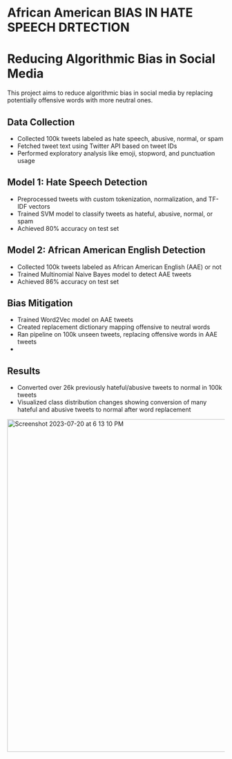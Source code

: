 # African American BIAS IN HATE SPEECH DRTECTION


# Reducing Algorithmic Bias in Social Media

This project aims to reduce algorithmic bias in social media by replacing potentially offensive words with more neutral ones. 

## Data Collection

- Collected 100k tweets labeled as hate speech, abusive, normal, or spam 
- Fetched tweet text using Twitter API based on tweet IDs
- Performed exploratory analysis like emoji, stopword, and punctuation usage

## Model 1: Hate Speech Detection

- Preprocessed tweets with custom tokenization, normalization, and TF-IDF vectors
- Trained SVM model to classify tweets as hateful, abusive, normal, or spam
- Achieved 80% accuracy on test set

## Model 2: African American English Detection 

- Collected 100k tweets labeled as African American English (AAE) or not
- Trained Multinomial Naive Bayes model to detect AAE tweets
- Achieved 86% accuracy on test set

## Bias Mitigation

- Trained Word2Vec model on AAE tweets 
- Created replacement dictionary mapping offensive to neutral words
- Ran pipeline on 100k unseen tweets, replacing offensive words in AAE tweets
- 

## Results

- Converted over 26k previously hateful/abusive tweets to normal in 100k tweets
- Visualized class distribution changes showing conversion of many hateful and abusive tweets to normal after word replacement



<img width="770" alt="Screenshot 2023-07-20 at 6 13 10 PM" src="https://github.com/ashwindeshpande19/AAE-Detection/assets/73527299/fe8ef462-df2c-4e1b-a566-de08897d8607">
